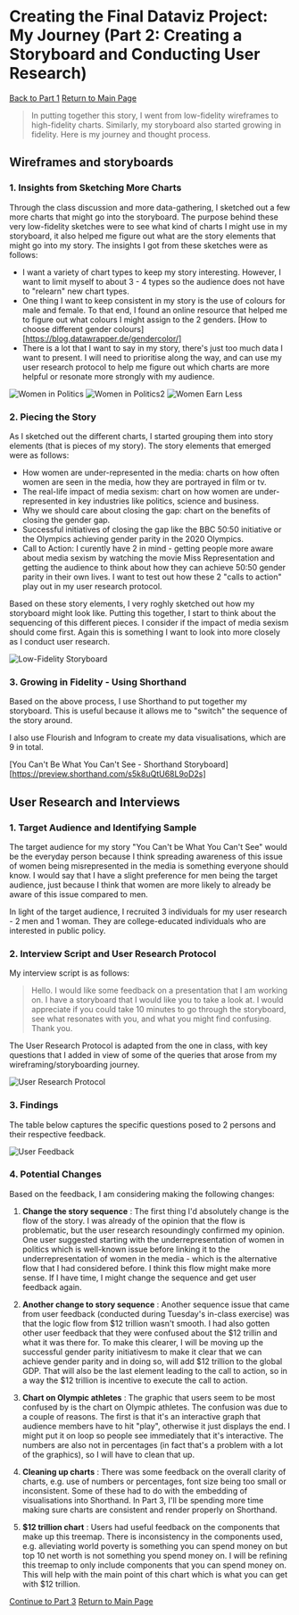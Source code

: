 # Creating the Final Dataviz Project: My Journey (Part 2: Creating a Storyboard and Conducting User Research)

[Back to Part 1](/FinalProject.md)                             [Return to Main Page](/README.md)

> In putting together this story, I went from low-fidelity wireframes to high-fidelity charts. Similarly, my storyboard also started growing in fidelity. Here is my journey and thought process.

## Wireframes and storyboards

### 1. Insights from Sketching More Charts

Through the class discussion and more data-gathering, I sketched out a few more charts that might go into the storyboard. The purpose behind these very low-fidelity sketches were to see what kind of charts I might use in my storyboard, it also helped me figure out what are the story elements that might go into my story. The insights I got from these sketches were as follows:

- I want a variety of chart types to keep my story interesting. However, I want to limit myself to about 3 - 4 types so the audience does not have to "relearn" new chart types. 
- One thing I want to keep consistent in my story is the use of colours for male and female. To that end, I found an online resource that helped me to figure out what colours I might assign to the 2 genders. [How to choose different gender colours][https://blog.datawrapper.de/gendercolor/]
- There is a lot that I want to say in my story, there's just too much data I want to present. I will need to prioritise along the way, and can use my user research protocol to help me figure out which charts are more helpful or resonate more strongly with my audience.

![Women in Politics](/women3.jpg=100x100)
![Women in Politics2](/women5.jpg=100x100)
![Women Earn Less](/women4.jpg)

### 2. Piecing the Story

As I sketched out the different charts, I started grouping them into story elements (that is pieces of my story). The story elements that emerged were as follows:

- How women are under-represented in the media: charts on how often women are seen in the media, how they are portrayed in film or tv. 
- The real-life impact of media sexism: chart on how women are under-represented in key industries like politics, science and business. 
- Why we should care about closing the gap: chart on the benefits of closing the gender gap. 
- Successful initiatives of closing the gap like the BBC 50:50 initiative or the Olympics achieving gender parity in the 2020 Olympics. 
- Call to Action: I curently have 2 in mind - getting people more aware about media sexism by watching the movie Miss Representation and getting the audience to think about how they can achieve 50:50 gender parity in their own lives. I want to test out how these 2 "calls to action" play out in my user research protocol. 

Based on these story elements, I very roghly sketched out how my storyboard might look like. Putting this together, I start to think about the sequencing of this different pieces. I consider if the impact of media sexism should come first. Again this is something I want to look into more closely as I conduct user research. 

![Low-Fidelity Storyboard](/women6.jpg)

### 3. Growing in Fidelity - Using Shorthand

Based on the above process, I use Shorthand to put together my storyboard. This is useful because it allows me to "switch" the sequence of the story around. 

I also use Flourish and Infogram to create my data visualisations, which are 9 in total. 

[You Can't Be What You Can't See - Shorthand Storyboard][https://preview.shorthand.com/s5k8uQtU68L9oD2s]

<script src="https://carnegiemellon.shorthandstories.com/you-cant-be-what-you-cant-see/embed.js"></script>

## User Research and Interviews

### 1. Target Audience and Identifying Sample

The target audience for my story "You Can't be What You Can't See" would be the everyday person because I think spreading awareness of this issue of women being misrepresented in the media is something everyone should know. I would say that I have a slight preference for men being the target audience, just because I think that women are more likely to already be aware of this issue compared to men. 

In light of the target audience, I recruited 3 individuals for my user research - 2 men and 1 woman. They are college-educated individuals who are interested in public policy. 

### 2. Interview Script and User Research Protocol

My interview script is as follows:

> Hello. I would like some feedback on a presentation that I am working on. I have a storyboard that I would like you to take a look at. I would appreciate if you could take 10 minutes to go through the storyboard, see what resonates with you, and what you might find confusing. Thank you. 

The User Research Protocol is adapted from the one in class, with key questions that I added in view of some of the queries that arose from my wireframing/storyboarding journey. 

![User Research Protocol](/women7.jpg)

### 3. Findings

The table below captures the specific questions posed to 2 persons and their respective feedback.

![User Feedback](/women8.jpg)

### 4. Potential Changes

Based on the feedback, I am considering making the following changes:

1. **Change the story sequence**  :  The first thing I'd absolutely change is the flow of the story. I was already of the opinion that the flow is problematic, but the user research resoundingly confirmed my opinion. One user suggested starting with the underrepresentation of women in politics which is well-known issue before linking it to the underrepresentation of women in the media - which is the alternative flow that I had considered before. I think this flow might make more sense. If I have time, I might change the sequence and get user feedback again. 

2. **Another change to story sequence**  : Another sequence issue that came from user feedback (conducted during Tuesday's in-class exercise) was that the logic flow from $12 trillion wasn't smooth. I had also gotten other user feedback that they were confused about the $12 trillin and what it was there for. To make this clearer, I will be moving up the successful gender parity initiativesm to make it clear that we can achieve gender parity and in doing so, will add $12 trillion to the global GDP. That will also be the last element leading to the call to action, so in a way the $12 trillion is incentive to execute the call to action. 

3. **Chart on Olympic athletes**  :  The graphic that users seem to be most confused by is the chart on Olympic athletes. The confusion was due to a couple of reasons. The first is that it's an interactive graph that audience members have to hit "play", otherwise it just displays the end. I might put it on loop so people see immediately that it's interactive. The numbers are also not in percentages (in fact that's a problem with a lot of the graphics), so I will have to clean that up. 

4.  **Cleaning up charts**  :  There was some feedback on the overall clarity of charts, e.g. use of numbers or percentages, font size being too small or inconsistent. Some of these had to do with the embedding of visualisations into Shorthand. In Part 3, I'll be spending more time making sure charts are consistent and render properly on Shorthand. 

5. **$12 trillion chart**  :  Users had useful feedback on the components that make up this treemap. There is inconsistency in the components used, e.g. alleviating world poverty is something you can spend money on but top 10 net worth is not something you spend money on. I will be refining this treemap to only include components that you can spend money on. This will help with the main point of this chart which is what you can get with $12 trillion. 


[Continue to Part 3](/FinalPart3.md)        [Return to Main Page](/README.md)




